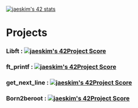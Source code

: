 [![jaeskim's 42 stats](https://badge42.herokuapp.com/api/stats/flcarval?privacyName=true&darkmode=true)](https://github.com/JaeSeoKim/badge42)

# Projects
### Libft : [![jaeskim's 42Project Score](https://badge42.herokuapp.com/api/project/flcarval/Libft)](https://github.com/JaeSeoKim/badge42)
### ft_printf : [![jaeskim's 42Project Score](https://badge42.herokuapp.com/api/project/flcarval/ft_printf)](https://github.com/JaeSeoKim/badge42)
### get_next_line : [![jaeskim's 42Project Score](https://badge42.herokuapp.com/api/project/flcarval/get_next_line)](https://github.com/JaeSeoKim/badge42)
### Born2beroot : [![jaeskim's 42Project Score](https://badge42.herokuapp.com/api/project/flcarval/Born2beroot)](https://github.com/JaeSeoKim/badge42)
